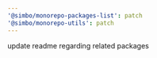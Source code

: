 ```yaml
---
'@simbo/monorepo-packages-list': patch
'@simbo/monorepo-utils': patch
---
```


update readme regarding related packages
